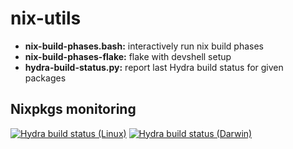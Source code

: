 # nix-utils

* **nix-build-phases.bash:** interactively run nix build phases
* **nix-build-phases-flake:** flake with devshell setup
* **hydra-build-status.py:** report last Hydra build status for given packages

## Nixpkgs monitoring

[![Hydra build status (Linux)](https://github.com/imincik/nix-utils/actions/workflows/hydra-build-status-linux.yml/badge.svg)](https://github.com/imincik/nix-utils/actions/workflows/hydra-build-status-linux.yml)
[![Hydra build status (Darwin)](https://github.com/imincik/nix-utils/actions/workflows/hydra-build-status-darwin.yml/badge.svg)](https://github.com/imincik/nix-utils/actions/workflows/hydra-build-status-darwin.yml)
